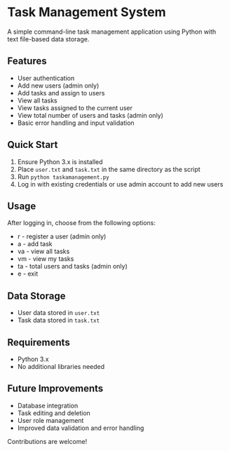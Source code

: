 # Task Management System

A simple command-line task management application using Python with text file-based data storage.

## Features

- User authentication
- Add new users (admin only)
- Add tasks and assign to users
- View all tasks
- View tasks assigned to the current user
- View total number of users and tasks (admin only)
- Basic error handling and input validation

## Quick Start

1. Ensure Python 3.x is installed
2. Place `user.txt` and `task.txt` in the same directory as the script
3. Run `python taskamanagement.py`
4. Log in with existing credentials or use admin account to add new users

## Usage

After logging in, choose from the following options:
- r - register a user (admin only)
- a - add task
- va - view all tasks
- vm - view my tasks
- ta - total users and tasks (admin only)
- e - exit

## Data Storage

- User data stored in `user.txt`
- Task data stored in `task.txt`

## Requirements

- Python 3.x
- No additional libraries needed

## Future Improvements

- Database integration
- Task editing and deletion
- User role management
- Improved data validation and error handling

Contributions are welcome!
